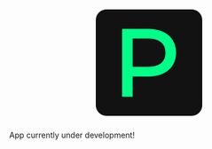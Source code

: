 <h1 align="center">
    <img src="./client/public/android-chrome-192x192.png">
</h1>

App currently under development!